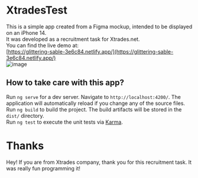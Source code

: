 # XtradesTest

This is a simple app created from a Figma mockup, intended to be displayed on an iPhone 14. <br/>
It was developed as a recruitment task for Xtrades.net. <br/>
You can find the live demo at: <br/>
[https://glittering-sable-3e6c84.netlify.app/](https://glittering-sable-3e6c84.netlify.app/)
<br/>
![image](https://github.com/Saracier/XtradesTest/assets/105667230/951449ce-e3c1-496c-a94b-f62e5dd5985a)

## How to take care with this app?

Run `ng serve` for a dev server. Navigate to `http://localhost:4200/`. The application will automatically reload if you change any of the source files.<br />
Run `ng build` to build the project. The build artifacts will be stored in the `dist/` directory.<br />
Run `ng test` to execute the unit tests via [Karma](https://karma-runner.github.io).<br />

# Thanks

Hey!
If you are from Xtrades company, thank you for this recruitment task. It was really fun programming it!
